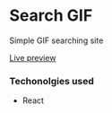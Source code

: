 # Search GIF

Simple GIF searching site

<a href="https://psdvlpr.github.io/ReactGifSearchEngine/">Live preview</a>

### Techonolgies used

* React
